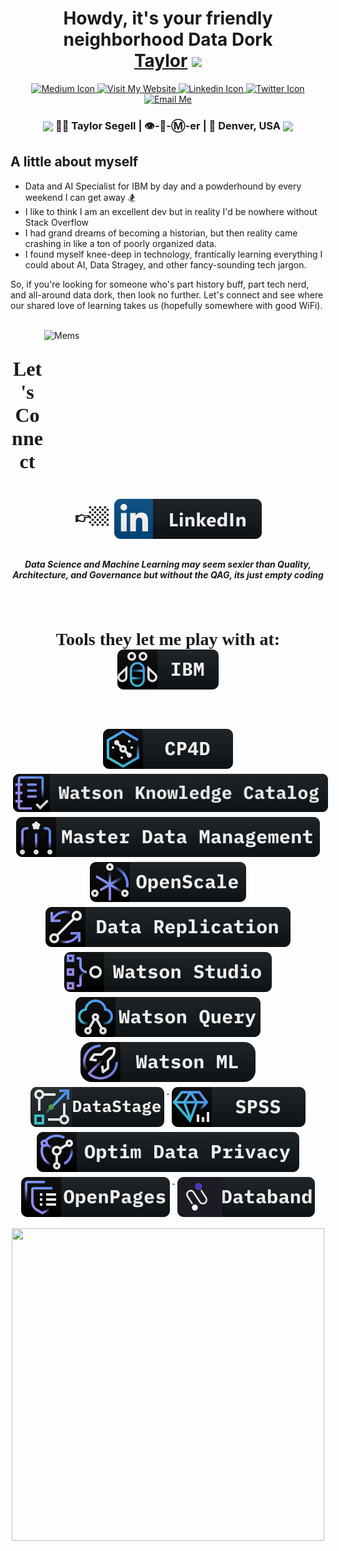 
<div align="center">
   <h1>Howdy, it's your friendly neighborhood Data Dork <br> <a href="https://hemant.codes">Taylor</a> <img src="https://media.giphy.com/media/hvRJCLFzcasrR4ia7z/giphy.gif" width="25px"> </h1>
</div>
<div align="center"><a href="https://taylorsegell.medium.com/">
                    <img style="width:3rem;height:3rem"  src="https://img.icons8.com/arcade/512/medium-logo.png" alt="Medium Icon" />
                </a>
                <a href="http://www.taylorsegell.com">
                    <img src="https://img.icons8.com/3d-fluency/512/home.png" style="width:3rem;height:3rem"  alt="Visit My Website" />
                </a>
                <a href="http://www.linkedin.com/en/segell">
                    <img src="https://img.icons8.com/3d-fluency/512/linkedin.png" style="width:3rem;height:3rem"  alt="Linkedin Icon" />
                </a>
                <a href="https://www.github.com/taylorsegell">
                    <img src="https://img.icons8.com/3d-fluency/512/github.png" style="width:3rem;height:3rem" alt="Twitter Icon" />
                </a>
                <a href="mailto: taylorsegell@ibm.com">
                    <img src="https://img.icons8.com/color/512/microsoft-outlook-2019--v2.png" alt="Email Me" style="width:3rem;height:3rem" />
                </a>
</div>
<div align="center">
<h3><img src="https://media2.giphy.com/media/l3vR16pONsV8cKkWk/giphy.gif" style="vertical-align:middle;width:2rem"> 👨🏻 Taylor Segell | 👁-🐝-Ⓜ️-er | 🗻 Denver, USA <img src="https://media2.giphy.com/media/l3vR16pONsV8cKkWk/giphy.gif" style="vertical-align:middle;width:2rem"></h3>
</div>


 <h2>A little about myself</h2>
            <ul>
                <li>Data and AI Specialist for IBM by day and a powderhound by every weekend I can get away 🏂 </li>
                <li>I like to think I am an excellent dev but in reality I'd be nowhere without Stack Overflow</li>
                <li>I had grand dreams of becoming a historian, but then reality came crashing in like a ton of poorly
                    organized data.</li>
                <li>I found myself knee-deep in technology, frantically learning everything I could about AI, Data
                    Stragey,
                    and other fancy-sounding tech jargon.</li>
            </ul>
            <p> So, if you're looking for someone who's part history buff, part tech nerd, and all-around data dork,
                then
                look no further. Let's connect and see where our shared love of learning takes us (hopefully somewhere
                with
                good WiFi).</p>
 

 
<br />
<a><img align="right" height="270px" width="450px" alt="Mems" src="https://linhui.org/images/Jokes/datascientist.png" /></a>

<center><h3 style="font-family:'IBM Plex Mono';font-size:2rem;" > Let's Connect 👉🏼 <a href ='https://www.linkedin.com/en/segell'> <img src="https://raw.githubusercontent.com/MikeCodesDotNET/ColoredBadges/master/svg/social/linkedin.svg" style="vertical-align:middle;"></a></h3></center>
 
 

<!--  -->
 <h5 align="center">
   <i>Data Science and Machine Learning may seem sexier than Quality, Architecture, and Governance but without the QAG, its just empty coding</i>
  </h5>
 


<br />
<center>
<h3 style="font-family: 'IBM Plex Mono';font-size:1.75rem">Tools they let me play with at: <a href="https://www.ibm.com"> <img src="https://raw.githubusercontent.com/taylorsegell/icons/main/%20BEE.svg" alt="IBM" style="vertical-align:middle;"></a> </h3> </center>

<br>

<p align="center">
  <!-- For more icons please follow  https://github.com/MikeCodesDotNET/ColoredBadges -->
    <a href="https://www.ibm.com/products/cloud-pak-for-data"> <img src="https://raw.githubusercontent.com/taylorsegell/icons/main/%20cpd.svg" alt="Cloud Pak for Data" style="vertical-align:top; margin:4px"></a>
  <a href="https://www.ibm.com/cloud/watson-knowledge-catalog"> <img src="https://raw.githubusercontent.com/taylorsegell/icons/main/%20WKC.svg" alt="Watson Knowledge Catalog" style="vertical-align:top; margin:4px"></a>    
  <a href="https://www.ibm.com/master-data-management"> <img src="https://raw.githubusercontent.com/taylorsegell/icons/main/%20MDM.svg" alt="Master Data Management" style="vertical-align:top; margin:4px"></a>
  <a href="https://www.ibm.com/products/cloud-pak-for-data/ai-governance"> <img src="https://raw.githubusercontent.com/taylorsegell/icons/main/%20OpenScale.svg" alt="AI Governance" style="vertical-align:top; margin:4px">
  <a href="https://www.ibm.com/products/data-replication"> <img src="https://raw.githubusercontent.com/taylorsegell/icons/main/%20Replication.svg" alt="Data Replication" style="vertical-align:top; margin:4px">
  <a href="https://www.ibm.com/cloud/watson-studio"> <img src="https://raw.githubusercontent.com/taylorsegell/icons/main/%20WatsonStudio.svg" alt="Watson Studio" style="vertical-align:top; margin:4px">
  <a href="https://www.ibm.com/products/watson-query?mhsrc=ibmsearch_a&mhq=Watson%20query"> <img src="https://raw.githubusercontent.com/taylorsegell/icons/main/%20WatsonQuery.svg" alt="Watson Query" style="vertical-align:top; margin:4px">
  <a href="https://www.ibm.com/products/cloud-pak-for-data/data-science-mlops"> <img src="https://raw.githubusercontent.com/taylorsegell/icons/main/%20WatsonML.svg" alt="Machine Learning" style="vertical-align:top; margin:4px">
  <a href="https://www.ibm.com/products/datastage"> <img src="https://raw.githubusercontent.com/taylorsegell/icons/main/%20DataStage.svg" alt="DataStage" style="vertical-align:top; margin:4px">
  <a href="https://www.ibm.com/spss"> <img src="https://raw.githubusercontent.com//taylorsegell/icons/main/%20SPSS.svg" alt="SPSS" style="vertical-align:top; margin:4px">
  <a href="https://www.ibm.com/infosphere-optim"> <img src="https://raw.githubusercontent.com/taylorsegell/icons/main/%20OptimDP.svg" alt="Optim" style="vertical-align:top; margin:4px">
  <a href="https://www.ibm.com/products/openpages-with-watson"> <img src="https://raw.githubusercontent.com/taylorsegell/icons/main/%20OpenPages.svg" alt="OpenPages" style="vertical-align:top; margin:4px">
  <a href="https://www.ibm.com/products/databand"> <img src="https://raw.githubusercontent.com/taylorsegell/icons/main/%20Databand.svg" alt="Databand" style="vertical-align:top; margin:4px">
</p>
<p align="center">
   <img src="https://media0.giphy.com/media/8Aa34J5wI0gpLRS1pv/giphy.gif?cid=ecf05e471ltrg587u2s3sf7ebxmqvqgrq0zoybr29ez5wotr&rid=giphy.gif" width="500" height="500" />
   </p>
<!--
### - Blogs 🌱
-->
<!--
<p align="center">
  <a href="https://dev.to/hemant">
    <img src="https://raw.githubusercontent.com/8bithemant/8bithemant/master/svg/blogs/devto.svg"> 
  </a>
</p>
-->






<br />
